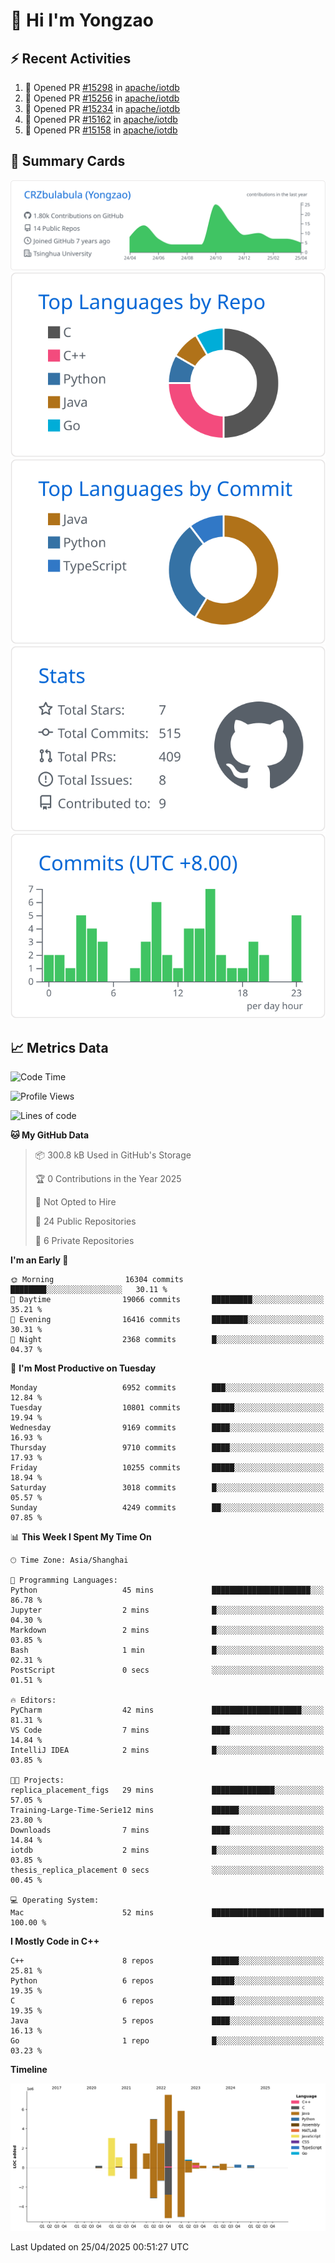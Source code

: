 # 👋 Hi I'm Yongzao

## ⚡ Recent Activities
<!--START_SECTION:activity-->
1. 💪 Opened PR [#15298](https://github.com/apache/iotdb/pull/15298) in [apache/iotdb](https://github.com/apache/iotdb)
2. 💪 Opened PR [#15256](https://github.com/apache/iotdb/pull/15256) in [apache/iotdb](https://github.com/apache/iotdb)
3. 💪 Opened PR [#15234](https://github.com/apache/iotdb/pull/15234) in [apache/iotdb](https://github.com/apache/iotdb)
4. 💪 Opened PR [#15162](https://github.com/apache/iotdb/pull/15162) in [apache/iotdb](https://github.com/apache/iotdb)
5. 💪 Opened PR [#15158](https://github.com/apache/iotdb/pull/15158) in [apache/iotdb](https://github.com/apache/iotdb)
<!--END_SECTION:activity-->

## 🎑 Summary Cards

[![](https://raw.githubusercontent.com/CRZbulabula/CRZbulabula/main/profile-summary-card-output/github/0-profile-details.svg)](https://github.com/vn7n24fzkq/github-profile-summary-cards)
[![](https://raw.githubusercontent.com/CRZbulabula/CRZbulabula/main/profile-summary-card-output/github/1-repos-per-language.svg)](https://github.com/vn7n24fzkq/github-profile-summary-cards) [![](https://raw.githubusercontent.com/CRZbulabula/CRZbulabula/main/profile-summary-card-output/github/2-most-commit-language.svg)](https://github.com/vn7n24fzkq/github-profile-summary-cards)
[![](https://raw.githubusercontent.com/CRZbulabula/CRZbulabula/main/profile-summary-card-output/github/3-stats.svg)](https://github.com/vn7n24fzkq/github-profile-summary-cards) [![](https://raw.githubusercontent.com/CRZbulabula/CRZbulabula/main/profile-summary-card-output/github/4-productive-time.svg)](https://github.com/vn7n24fzkq/github-profile-summary-cards)

## 📈 Metrics Data

<!--START_SECTION:waka-->
![Code Time](http://img.shields.io/badge/Code%20Time-849%20hrs%2045%20mins-blue)

![Profile Views](http://img.shields.io/badge/Profile%20Views-0-blue)

![Lines of code](https://img.shields.io/badge/From%20Hello%20World%20I%27ve%20Written-31.5%20million%20lines%20of%20code-blue)

**🐱 My GitHub Data** 

> 📦 300.8 kB Used in GitHub's Storage 
 > 
> 🏆 0 Contributions in the Year 2025
 > 
> 🚫 Not Opted to Hire
 > 
> 📜 24 Public Repositories 
 > 
> 🔑 6 Private Repositories 
 > 
**I'm an Early 🐤** 

```text
🌞 Morning                16304 commits       ████████░░░░░░░░░░░░░░░░░   30.11 % 
🌆 Daytime                19066 commits       █████████░░░░░░░░░░░░░░░░   35.21 % 
🌃 Evening                16416 commits       ████████░░░░░░░░░░░░░░░░░   30.31 % 
🌙 Night                  2368 commits        █░░░░░░░░░░░░░░░░░░░░░░░░   04.37 % 
```
📅 **I'm Most Productive on Tuesday** 

```text
Monday                   6952 commits        ███░░░░░░░░░░░░░░░░░░░░░░   12.84 % 
Tuesday                  10801 commits       █████░░░░░░░░░░░░░░░░░░░░   19.94 % 
Wednesday                9169 commits        ████░░░░░░░░░░░░░░░░░░░░░   16.93 % 
Thursday                 9710 commits        ████░░░░░░░░░░░░░░░░░░░░░   17.93 % 
Friday                   10255 commits       █████░░░░░░░░░░░░░░░░░░░░   18.94 % 
Saturday                 3018 commits        █░░░░░░░░░░░░░░░░░░░░░░░░   05.57 % 
Sunday                   4249 commits        ██░░░░░░░░░░░░░░░░░░░░░░░   07.85 % 
```


📊 **This Week I Spent My Time On** 

```text
🕑︎ Time Zone: Asia/Shanghai

💬 Programming Languages: 
Python                   45 mins             ██████████████████████░░░   86.78 % 
Jupyter                  2 mins              █░░░░░░░░░░░░░░░░░░░░░░░░   04.30 % 
Markdown                 2 mins              █░░░░░░░░░░░░░░░░░░░░░░░░   03.85 % 
Bash                     1 min               █░░░░░░░░░░░░░░░░░░░░░░░░   02.31 % 
PostScript               0 secs              ░░░░░░░░░░░░░░░░░░░░░░░░░   01.51 % 

🔥 Editors: 
PyCharm                  42 mins             ████████████████████░░░░░   81.31 % 
VS Code                  7 mins              ████░░░░░░░░░░░░░░░░░░░░░   14.84 % 
IntelliJ IDEA            2 mins              █░░░░░░░░░░░░░░░░░░░░░░░░   03.85 % 

🐱‍💻 Projects: 
replica_placement_figs   29 mins             ██████████████░░░░░░░░░░░   57.05 % 
Training-Large-Time-Serie12 mins             ██████░░░░░░░░░░░░░░░░░░░   23.80 % 
Downloads                7 mins              ████░░░░░░░░░░░░░░░░░░░░░   14.84 % 
iotdb                    2 mins              █░░░░░░░░░░░░░░░░░░░░░░░░   03.85 % 
thesis_replica_placement 0 secs              ░░░░░░░░░░░░░░░░░░░░░░░░░   00.45 % 

💻 Operating System: 
Mac                      52 mins             █████████████████████████   100.00 % 
```

**I Mostly Code in C++** 

```text
C++                      8 repos             ██████░░░░░░░░░░░░░░░░░░░   25.81 % 
Python                   6 repos             █████░░░░░░░░░░░░░░░░░░░░   19.35 % 
C                        6 repos             █████░░░░░░░░░░░░░░░░░░░░   19.35 % 
Java                     5 repos             ████░░░░░░░░░░░░░░░░░░░░░   16.13 % 
Go                       1 repo              █░░░░░░░░░░░░░░░░░░░░░░░░   03.23 % 
```



**Timeline**

![Lines of Code chart](https://raw.githubusercontent.com/CRZbulabula/CRZbulabula/main/assets/bar_graph.png)


 Last Updated on 25/04/2025 00:51:27 UTC
<!--END_SECTION:waka-->

